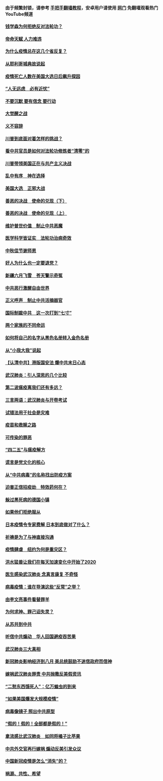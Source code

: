 #### 由于频繁封锁，请参考 [手把手翻墙教程](https://github.com/gfw-breaker/guides/wiki/)，安卓用户请使用 [网门](https://github.com/gfw-breaker/nogfw/blob/master/dl.md?t=01240100) 免翻墙观看热门YouTube频道 

#### [钱学森为何拒绝反对法轮功？](../pages/87/418905.md?t=01240100) 

#### [帝命天赋 人力难违](../pages/87/418484.md?t=01240100) 

#### [为什么疫情总在这几个省反复？](../pages/87/418219.md?t=01240100) 

#### [从耶利哥城典故说起](../pages/87/416892.md?t=01240100) 

#### [疫情死亡人数在美国大选日后飙升探因](../pages/87/416606.md?t=01240100) 

#### [“人无远虑　必有近忧”](../pages/87/416513.md?t=01240100) 

#### [不要沉默 要有信念 要行动](../pages/87/416457.md?t=01240100) 

#### [大觉醒之战](../pages/87/416456.md?t=01240100) 

#### [义不容辞](../pages/87/415807.md?t=01240100) 

#### [川普到底面对着怎样的挑战？](../pages/87/415134.md?t=01240100) 

#### [看中共官员是如何对法轮功修炼者“清零”的](../pages/87/415130.md?t=01240100) 

#### [川普带领美国正在与共产主义决战](../pages/87/415095.md?t=01240100) 

#### [乱中有序　神在选择](../pages/87/414838.md?t=01240100) 

#### [美国大选　正邪大战](../pages/87/414771.md?t=01240100) 

#### [善恶的决战　使命的兑现（下）](../pages/87/414523.md?t=01240100) 

#### [善恶的决战　使命的兑现（上）](../pages/87/414522.md?t=01240100) 

#### [维护普世价值　制止中共恶魔](../pages/87/414454.md?t=01240100) 

#### [医学科学皆证实　法轮功治病奇效](../pages/87/413499.md?t=01240100) 

#### [中秋佳节谢师恩](../pages/87/412986.md?t=01240100) 

#### [好人为什么也一定要退党？](../pages/87/409385.md?t=01240100) 

#### [新疆六月飞雪　苍天警示奇冤](../pages/87/408550.md?t=01240100) 

#### [中共恶行激醒自由世界](../pages/87/408318.md?t=01240100) 

#### [正义呼声　制止中共活摘器官](../pages/87/408258.md?t=01240100) 

#### [国际制裁中共　这一次打到“七寸”](../pages/87/407879.md?t=01240100) 

#### [两个家族的不同命运](../pages/87/407774.md?t=01240100) 

#### [如何将自己的名字从黑色名册转入金色名册](../pages/87/407773.md?t=01240100) 

#### [从“小我大我”说起](../pages/87/407775.md?t=01240100) 

#### [【认清中共】港版国安法 爆中共末日心态](../pages/87/407778.md?t=01240100) 

#### [武汉肺炎：引人深思的几个比较](../pages/87/407622.md?t=01240100) 

#### [第二波瘟疫离我们还有多远？](../pages/87/407623.md?t=01240100) 

#### [三言两语：武汉肺炎与开卷考试](../pages/87/406382.md?t=01240100) 

#### [试错法用于社会是灾难](../pages/87/405917.md?t=01240100) 

#### [疫苗和救赎之路](../pages/87/404779.md?t=01240100) 

#### [可传染的罪恶](../pages/87/404778.md?t=01240100) 

#### [“四二五”与瘟疫解方](../pages/87/404236.md?t=01240100) 

#### [谎言是党文化的核心](../pages/87/403746.md?t=01240100) 

#### [从“中共病毒”的名称找出防疫方案](../pages/87/403741.md?t=01240100) 

#### [迫害正信招疫劫　特效药何在？](../pages/87/403668.md?t=01240100) 

#### [躲过黑死病的德国小镇](../pages/87/403585.md?t=01240100) 

#### [如果他们拒绝服从](../pages/87/403610.md?t=01240100) 

#### [日本疫情令专家费解  日本到底做对了什么？](../pages/87/403584.md?t=01240100) 

#### [祈祷是为了与神直接沟通](../pages/87/403563.md?t=01240100) 

#### [疫情肆虐　纽约为何是重灾区？](../pages/87/403341.md?t=01240100) 

#### [洪水猛兽让我们在每天加速变化中开始了2020](../pages/87/403002.md?t=01240100) 

#### [医生感染武汉肺炎 念真言康复 不奇怪](../pages/87/402911.md?t=01240100) 

#### [病毒疫情：谁在导演这些“反常”之举？](../pages/87/402912.md?t=01240100) 

#### [由李文亮事件看替罪羊](../pages/87/402868.md?t=01240100) 

#### [为何求神、罪己诏失灵？](../pages/87/402824.md?t=01240100) 

#### [从苏共到中共](../pages/87/402823.md?t=01240100) 

#### [听信中共煽动　华人回国避疫吞苦果](../pages/87/402695.md?t=01240100) 

#### [武汉肺炎三大真相](../pages/87/402314.md?t=01240100) 

#### [新冠肺炎影响经济到八月 美总统鼓励不迷信政府而信神](../pages/87/402559.md?t=01240100) 

#### [嫁祸武汉肺炎罪责 中共抛撒反美假资讯](../pages/87/402504.md?t=01240100) 

#### [“二愁东西饿死人”：亿万蝗虫的到来](../pages/87/402511.md?t=01240100) 

#### [“如果美国爆发大规模疫情”](../pages/87/402413.md?t=01240100) 

#### [病毒像镜子 照出中共原型](../pages/87/402414.md?t=01240100) 

#### [“假的！假的！全部都是假的！”](../pages/87/402392.md?t=01240100) 

#### [拿流感比武汉肺炎　如同将橘子比苹果](../pages/87/402313.md?t=01240100) 

#### [中共外交官再行嫁祸  煽动反美引发众议](../pages/87/402412.md?t=01240100) 

#### [中国新冠疫情是怎么“消失”的？](../pages/87/402320.md?t=01240100) 

#### [祸源、共性、希望](../pages/87/402307.md?t=01240100) 

